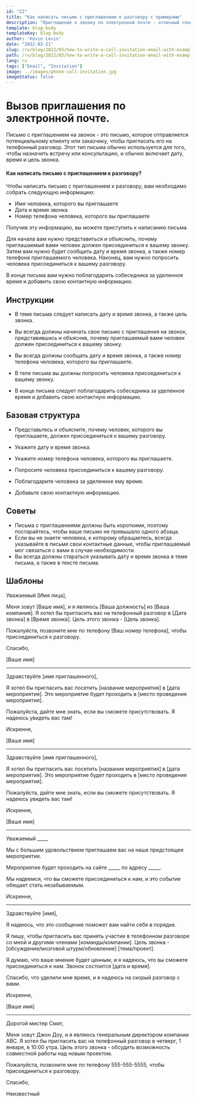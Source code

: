 ```yaml
---
id: "22"
title: "Как написать письмо с приглашением к разговору с примерами"
description: "Приглашение к звонку по электронной почте - отличный способ назначить встречу или консультацию с потенциальным клиентом или заказчиком"
template: blog-body
templateKey: blog-body
author: 'Kevin Levin'
date: "2022-03-21"
slug: /ru/blog/2022/03/how-to-write-a-call-invitation-email-with-examples
path: /ru/blog/2022/03/how-to-write-a-call-invitation-email-with-examples
lang: ru
tags: ["Email", "Invitation"]
image: ../images/phone-call-invitation.jpg
imageStatus: false
---
```

# Вызов приглашения по электронной почте.


Письмо с приглашением на звонок - это письмо, которое отправляется потенциальному клиенту или заказчику, чтобы пригласить его на телефонный разговор. Этот тип письма обычно используется для того, чтобы назначить встречу или консультацию, и обычно включает дату, время и цель звонка.

#### Как написать письмо с приглашением к разговору?

Чтобы написать письмо с приглашением к разговору, вам необходимо собрать следующую информацию:

- Имя человека, которого вы приглашаете
- Дата и время звонка
- Номер телефона человека, которого вы приглашаете

Получив эту информацию, вы можете приступить к написанию письма.

Для начала вам нужно представиться и объяснить, почему приглашаемый вами человек должен присоединиться к вашему звонку. Затем вам нужно будет сообщить дату и время звонка, а также номер телефона приглашаемого человека. Наконец, вам нужно попросить человека присоединиться к вашему разговору.

В конце письма вам нужно поблагодарить собеседника за уделенное время и добавить свою контактную информацию.

## Инструкции

- В теме письма следует написать дату и время звонка, а также цель звонка.

- Вы всегда должны начинать свое письмо с приглашения на звонок, представившись и объяснив, почему приглашаемый вами человек должен присоединиться к вашему звонку.

- Вы всегда должны сообщать дату и время звонка, а также номер телефона человека, которого вы приглашаете.

- В теле письма вы должны попросить человека присоединиться к вашему звонку.

- В конце письма следует поблагодарить собеседника за уделенное время и добавить свою контактную информацию.


## Базовая структура

- Представьтесь и объясните, почему человек, которого вы приглашаете, должен присоединиться к вашему разговору.

- Укажите дату и время звонка.

- Укажите номер телефона человека, которого вы приглашаете.

- Попросите человека присоединиться к вашему разговору.

- Поблагодарите человека за уделенное ему время.

- Добавьте свою контактную информацию.


## Советы

- Письма с приглашениями должны быть короткими, поэтому постарайтесь, чтобы ваше письмо не превышало одного абзаца.
- Если вы не знаете человека, к которому обращаетесь, всегда указывайте в письме свои контактные данные, чтобы приглашаемый мог связаться с вами в случае необходимости.
- Вы всегда должны стараться указывать дату и время звонка в теме письма, а также в тексте письма.

## Шаблоны

Уважаемый [Имя лица],

Меня зовут [Ваше имя], и я являюсь [Ваша должность] из [Ваша компания]. Я хотел бы пригласить вас на телефонный разговор в [Дата звонка] в [Время звонка]. Цель этого звонка - [Цель звонка].

Пожалуйста, позвоните мне по телефону [Ваш номер телефона], чтобы присоединиться к разговору.

Спасибо,

[Ваше имя]

---

Здравствуйте [имя приглашенного],

Я хотел бы пригласить вас посетить [название мероприятия] в [дата мероприятия]. Это мероприятие будет проходить в [место проведения мероприятия].

Пожалуйста, дайте мне знать, если вы сможете присутствовать. Я надеюсь увидеть вас там!

Искренне,

[Ваше имя]

---

Здравствуйте [имя приглашенного],

Я хотел бы пригласить вас посетить [название мероприятия] в [дата мероприятия]. Это мероприятие будет проходить в [место проведения мероприятия].

Пожалуйста, дайте мне знать, если вы сможете присутствовать. Я надеюсь увидеть вас там!

Искренне,

[Ваше имя]

---

Уважаемый ____,

Мы с большим удовольствием приглашаем вас на наше предстоящее мероприятие.

Мероприятие будет проходить на сайте _____ по адресу _____.

Мы надеемся, что вы сможете присоединиться к нам, и это событие обещает стать незабываемым.

Искренне,

---

Здравствуйте [имя],

Я надеюсь, что это сообщение поможет вам найти себя в порядке.

Я пишу, чтобы пригласить вас принять участие в телефонном разговоре со мной и другими членами [команды/компании]. Цель звонка - [обсуждение/мозговой штурм/обновление] [тема/проект].

Я думаю, что ваше мнение будет ценным, и я надеюсь, что вы сможете присоединиться к нам. Звонок состоится [дата и время].

Спасибо, что уделили мне время, и я надеюсь на скорый разговор с вами.

Искренне,

[Ваше имя]

---

Дорогой мистер Смит,

Меня зовут Джон Доу, и я являюсь генеральным директором компании ABC. Я хотел бы пригласить вас на телефонный разговор в четверг, 1 января, в 10:00 утра. Цель этого звонка - обсудить возможность совместной работы над новым проектом.

Пожалуйста, позвоните мне по телефону 555-555-5555, чтобы присоединиться к разговору.

Спасибо,

Неизвестный
